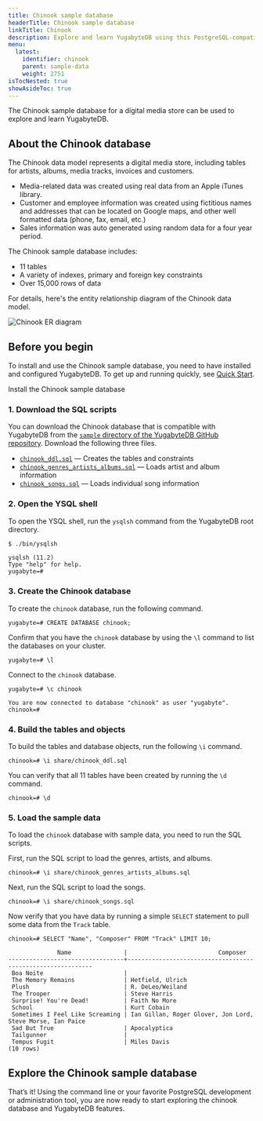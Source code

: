 ```yaml
---
title: Chinook sample database
headerTitle: Chinook sample database
linkTitle: Chinook
description: Explore and learn YugabyteDB using this PostgreSQL-compatible sample database for a media store.
menu:
  latest:
    identifier: chinook
    parent: sample-data
    weight: 2751
isTocNested: true
showAsideToc: true
---
```


The Chinook sample database for a digital media store can be used to explore and learn YugabyteDB.

## About the Chinook database

The Chinook data model represents a digital media store, including tables for artists, albums, media tracks, invoices and customers.

- Media-related data was created using real data from an Apple iTunes library.
- Customer and employee information was created using fictitious names and addresses that can be located on Google maps, and other well formatted data (phone, fax, email, etc.)
- Sales information was auto generated using random data for a four year period.
  
The Chinook sample database includes:

- 11 tables
- A variety of indexes, primary and foreign key constraints
- Over 15,000 rows of data

For details, here's the entity relationship diagram of the Chinook data model.

![Chinook ER diagram](/images/sample-data/chinook/chinook-er-diagram.png)

## Before you begin

To install and use the Chinook sample database, you need to have installed and configured YugabyteDB. To get up and running quickly, see [Quick Start](/latest/quick-start/).

Install the Chinook sample database

### 1. Download the SQL scripts

You can download the Chinook database that is compatible with YugabyteDB from the [`sample` directory of the YugabyteDB GitHub repository](https://github.com/yugabyte/yugabyte-db/tree/master/sample). Download the following three files.

- [`chinook_ddl.sql`](https://raw.githubusercontent.com/yugabyte/yugabyte-db/42799a519726c75f502f463795ac6cd3ebda40c2/sample/chinook_ddl.sql) — Creates the tables and constraints
- [`chinook_genres_artists_albums.sql`](https://raw.githubusercontent.com/yugabyte/yugabyte-db/42799a519726c75f502f463795ac6cd3ebda40c2/sample/chinook_genres_artists_albums.sql) — Loads artist and album information
- [`chinook_songs.sql`](https://raw.githubusercontent.com/yugabyte/yugabyte-db/42799a519726c75f502f463795ac6cd3ebda40c2/sample/chinook_songs.sql) — Loads individual song information

### 2. Open the YSQL shell

To open the YSQL shell, run the `ysqlsh` command from the YugabyteDB root directory.

```sh
$ ./bin/ysqlsh
```

```
ysqlsh (11.2)
Type "help" for help.
yugabyte=#
```

### 3. Create the Chinook database

To create the `chinook` database, run the following command.

```postgresql
yugabyte=# CREATE DATABASE chinook;
```

Confirm that you have the `chinook` database by using the `\l` command to list the databases on your cluster.

```postgresql
yugabyte=# \l
```

Connect to the `chinook` database.

```postgresql
yugabyte=# \c chinook
```

```
You are now connected to database "chinook" as user "yugabyte".
chinook=#
```

### 4. Build the tables and objects

To build the tables and database objects, run the following `\i` command.

```postgresql
chinook=# \i share/chinook_ddl.sql
```

You can verify that all 11 tables have been created by running the `\d` command.

```postgresql
chinook=# \d
```

### 5. Load the sample data

To load the `chinook` database with sample data, you need to run the SQL scripts.

First, run the SQL script to load the genres, artists, and albums.

```postgresql
chinook=# \i share/chinook_genres_artists_albums.sql
```

Next, run the SQL script to load the songs.

```postgresql
chinook=# \i share/chinook_songs.sql
```

Now verify that you have data by running a simple `SELECT` statement to pull some data from the `Track` table.

```postgresql
chinook=# SELECT "Name", "Composer" FROM "Track" LIMIT 10;
```

```
              Name               |                          Composer
---------------------------------+------------------------------------------------------------
 Boa Noite                       |
 The Memory Remains              | Hetfield, Ulrich
 Plush                           | R. DeLeo/Weiland
 The Trooper                     | Steve Harris
 Surprise! You're Dead!          | Faith No More
 School                          | Kurt Cobain
 Sometimes I Feel Like Screaming | Ian Gillan, Roger Glover, Jon Lord, Steve Morse, Ian Paice
 Sad But True                    | Apocalyptica
 Tailgunner                      |
 Tempus Fugit                    | Miles Davis
(10 rows)
```

## Explore the Chinook sample database

That’s it! Using the command line or your favorite PostgreSQL development or administration tool, you are now ready to start exploring the chinook database and YugabyteDB features.

